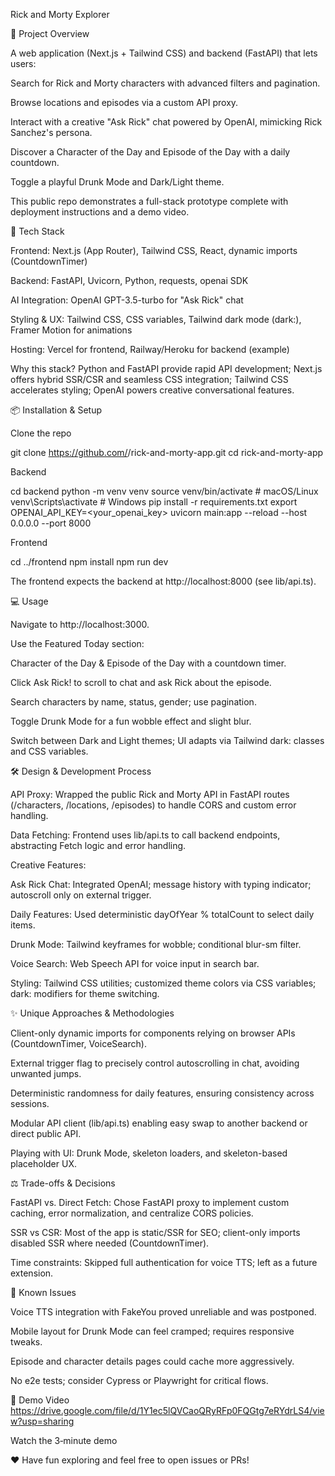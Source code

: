 Rick and Morty Explorer

🎯 Project Overview

A web application (Next.js + Tailwind CSS) and backend (FastAPI) that lets users:

Search for Rick and Morty characters with advanced filters and pagination.

Browse locations and episodes via a custom API proxy.

Interact with a creative "Ask Rick" chat powered by OpenAI, mimicking Rick Sanchez's persona.

Discover a Character of the Day and Episode of the Day with a daily countdown.

Toggle a playful Drunk Mode and Dark/Light theme.

This public repo demonstrates a full-stack prototype complete with deployment instructions and a demo video.

🚀 Tech Stack

Frontend: Next.js (App Router), Tailwind CSS, React, dynamic imports (CountdownTimer)

Backend: FastAPI, Uvicorn, Python, requests, openai SDK

AI Integration: OpenAI GPT-3.5-turbo for "Ask Rick" chat

Styling & UX: Tailwind CSS, CSS variables, Tailwind dark mode (dark:), Framer Motion for animations

Hosting: Vercel for frontend, Railway/Heroku for backend (example)

Why this stack? Python and FastAPI provide rapid API development; Next.js offers hybrid SSR/CSR and seamless CSS integration; Tailwind CSS accelerates styling; OpenAI powers creative conversational features.

📦 Installation & Setup

Clone the repo

git clone https://github.com/<username>/rick-and-morty-app.git
cd rick-and-morty-app

Backend

cd backend
python -m venv venv
source venv/bin/activate   # macOS/Linux
venv\Scripts\activate    # Windows
pip install -r requirements.txt
export OPENAI_API_KEY=<your_openai_key>
uvicorn main:app --reload --host 0.0.0.0 --port 8000

Frontend

cd ../frontend
npm install
npm run dev

The frontend expects the backend at http://localhost:8000 (see lib/api.ts).

💻 Usage

Navigate to http://localhost:3000.

Use the Featured Today section:

Character of the Day & Episode of the Day with a countdown timer.

Click Ask Rick! to scroll to chat and ask Rick about the episode.

Search characters by name, status, gender; use pagination.

Toggle Drunk Mode for a fun wobble effect and slight blur.

Switch between Dark and Light themes; UI adapts via Tailwind dark: classes and CSS variables.

🛠️ Design & Development Process

API Proxy: Wrapped the public Rick and Morty API in FastAPI routes (/characters, /locations, /episodes) to handle CORS and custom error handling.

Data Fetching: Frontend uses lib/api.ts to call backend endpoints, abstracting Fetch logic and error handling.

Creative Features:

Ask Rick Chat: Integrated OpenAI; message history with typing indicator; autoscroll only on external trigger.

Daily Features: Used deterministic dayOfYear % totalCount to select daily items.

Drunk Mode: Tailwind keyframes for wobble; conditional blur-sm filter.

Voice Search: Web Speech API for voice input in search bar.

Styling: Tailwind CSS utilities; customized theme colors via CSS variables; dark: modifiers for theme switching.

✨ Unique Approaches & Methodologies

Client-only dynamic imports for components relying on browser APIs (CountdownTimer, VoiceSearch).

External trigger flag to precisely control autoscrolling in chat, avoiding unwanted jumps.

Deterministic randomness for daily features, ensuring consistency across sessions.

Modular API client (lib/api.ts) enabling easy swap to another backend or direct public API.

Playing with UI: Drunk Mode, skeleton loaders, and skeleton-based placeholder UX.

⚖️ Trade-offs & Decisions

FastAPI vs. Direct Fetch: Chose FastAPI proxy to implement custom caching, error normalization, and centralize CORS policies.

SSR vs CSR: Most of the app is static/SSR for SEO; client-only imports disabled SSR where needed (CountdownTimer).

Time constraints: Skipped full authentication for voice TTS; left as a future extension.

🐞 Known Issues

Voice TTS integration with FakeYou proved unreliable and was postponed.

Mobile layout for Drunk Mode can feel cramped; requires responsive tweaks.

Episode and character details pages could cache more aggressively.

No e2e tests; consider Cypress or Playwright for critical flows.

🎥 Demo Video
https://drive.google.com/file/d/1Y1ec5lQVCaoQRyRFp0FQGtg7eRYdrLS4/view?usp=sharing

Watch the 3‑minute demo

❤️ Have fun exploring and feel free to open issues or PRs!

